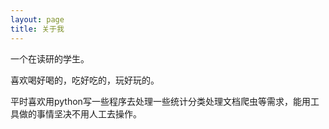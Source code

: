 ```yaml
---
layout: page
title: 关于我 
---
```


一个在读研的学生。

喜欢喝好喝的，吃好吃的，玩好玩的。

平时喜欢用python写一些程序去处理一些统计分类处理文档爬虫等需求，能用工具做的事情坚决不用人工去操作。

<!-- {% include comments.html %} -->

